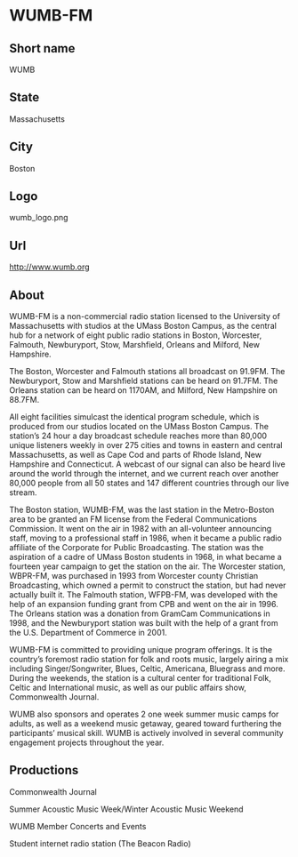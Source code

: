 # WUMB-FM

## Short name

WUMB

## State

Massachusetts

## City

Boston

## Logo

wumb\_logo.png

## Url

http://www.wumb.org

## About

WUMB-FM is a non-commercial radio station licensed to the University
of Massachusetts with studios at the UMass Boston Campus, as the central hub for
a network of eight public radio stations in Boston, Worcester, Falmouth, Newburyport,
Stow, Marshfield, Orleans and Milford, New Hampshire. 

The Boston, Worcester
and Falmouth stations all broadcast on 91.9FM.  The Newburyport, Stow and Marshfield
stations can be heard on 91.7FM. The Orleans station can be heard on 1170AM, and
Milford, New Hampshire on 88.7FM.

All eight facilities simulcast the identical
program schedule, which is produced from our studios located on the UMass Boston
Campus.  The station’s 24 hour a day broadcast schedule reaches more than 80,000
unique listeners weekly in over 275 cities and towns in eastern and central Massachusetts,
as well as Cape Cod and parts of Rhode Island, New Hampshire and Connecticut.
A webcast of our signal can also be heard live around the world through the
internet, and we current reach over another 80,000 people from all 50 states and
147 different countries through our live stream.

The Boston station, WUMB-FM,
was the last station in the Metro-Boston area to be granted an FM license from
the Federal Communications Commission.  It went on the air in 1982 with an all-volunteer
announcing staff, moving to a professional staff in 1986, when it became a public
radio affiliate of the Corporate for Public Broadcasting.  The station was the
aspiration of a cadre of UMass Boston students in 1968, in what became a fourteen
year campaign to get the station on the air.  The Worcester station, WBPR-FM,
was purchased in 1993 from Worcester county Christian Broadcasting, which owned
a permit to construct the station, but had never actually built it.  The Falmouth
station, WFPB-FM, was developed with the help of an expansion funding grant from
CPB and went on the air in 1996.  The Orleans station was a donation from GramCam
Communications in 1998, and the Newburyport station was built with the help of
a grant from the U.S. Department of Commerce in 2001.

WUMB-FM is committed to
providing unique program offerings.  It is the country’s foremost radio station
for folk and roots music, largely airing a mix including Singer/Songwriter, Blues,
Celtic, Americana, Bluegrass and more.  During the weekends, the station is a
cultural center for traditional Folk, Celtic and International music, as well
as our public affairs show, Commonwealth Journal.

WUMB also sponsors and operates
2 one week summer music camps for adults, as well as a weekend music getaway, geared toward furthering the participants’ musical skill.   WUMB is actively
involved in several community engagement projects throughout the year.


## Productions

Commonwealth Journal

Summer Acoustic Music Week/Winter Acoustic
Music Weekend

WUMB Member Concerts and Events

Student internet radio station
(The Beacon Radio)

